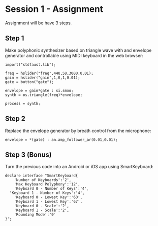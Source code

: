 # Session 1 - Assignment

Assignment will be have 3 steps.

## Step 1

Make polyphonic synthesizer based on triangle wave with and envelope 
generator and controllable using MIDI keyboard in the web browser:

```
import("stdfaust.lib");

freq = hslider("freq",440,50,3000,0.01);
gain = hslider("gain",1,0,1,0.01);
gate = button("gate");

envelope = gain*gate : si.smoo;
synth = os.triangle(freq)*envelope;

process = synth;
```

## Step 2

Replace the envelope generator by breath control from the microphone:

```
envelope = *(gate) : an.amp_follower_ar(0.01,0.01);
```

## Step 3 (Bonus)

Turn the previous code into an Android or iOS app using SmartKeyboard:

```
declare interface "SmartKeyboard{
	'Number of Keyboards':'2',
	'Max Keyboard Polyphony':'12',
	'Keyboard 0 - Number of Keys':'4',
  'Keyboard 1 - Number of Keys':'4',
	'Keyboard 0 - Lowest Key':'60',
	'Keyboard 1 - Lowest Key':'67',
	'Keyboard 0 - Scale':'2',
	'Keyboard 1 - Scale':'2',
	'Rounding Mode':'0'
}";
```

